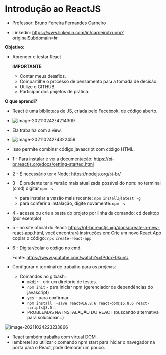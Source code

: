 # Introdução ao ReactJS

- Professor: Bruno Ferreira Fernandes Carneiro

- Linkedin: https://www.linkedin.com/in/carneirobruno/?originalSubdomain=br

  


**Objetivo:**

- Aprender e testar React

  

  **IMPORTANTE**

  - Contar meus desafios.
  - Compartilhe o processo de pensamento para a tomada de decisão.
  - Utilize o GITHUB.
  - Participar dos projetos de prática.


**O que aprendi?**

- React é uma biblioteca de JS, criada pelo Facebook, de código aberto.

- ![image-20211024224214309](C:\Users\Usuário\AppData\Roaming\Typora\typora-user-images\image-20211024224214309.png)

- Ela trabalha com a view.

- ![image-20211024224322459](C:\Users\Usuário\AppData\Roaming\Typora\typora-user-images\image-20211024224322459.png)

- Isso permite combinar código javascript com código HTML.

- 1 - Para instalar e ver a documentação: https://pt-br.reactjs.org/docs/getting-started.html 

- 2 - É necessário ter o Node: https://nodejs.org/pt-br/

- 3 - É prudente ter a versão mais atualizada possível do npm: no terminal (cmd) digitar `npm -v`

  - para instalar a versão mais recente: `npm install@latest -g`
  - para conferir a instalação, digite novamente: `npm -v`
  
- 4 - acesse ou crie a pasta do projeto por linha de comando: cd desktop (por exemplo)
  
- 5 - no site oficial do React: https://pt-br.reactjs.org/docs/create-a-new-react-app.html, você encontrará instruções em: Crie um novo React App copiar o código: `npx create-react-app`
  
- 6 - Digitar/colar o código no cmd.
  
  Fonte: https://www.youtube.com/watch?v=tPdoxF0kunU
  
  
  
- Configurar o terminal de trabalho para os projetos:

  - Comandos no gitbash:
    - `mkdir` - crir um diretório de testes.
    - `npm init` - para iniciar npm (gerenciador de dependências do javascript)
    - `yes` - para confirmar.
    - `npm install --save react@16.8.6 react-dom@16.8.6 react-scripts@3.0.1`
    - PROBLEMAS NA INSTALAÇÃO DO REACT (buscando alternativa para solucionar...)





![image-20211024223233866](C:\Users\Usuário\AppData\Roaming\Typora\typora-user-images\image-20211024223233866.png)

- React também trabalha com virtual DOM
- lembrete! ao utilizar o comando npm start para iniciar o navegador na porta para o React, pode demorar um pouco.
